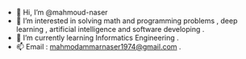 - 👋 Hi, I’m @mahmoud-naser
- 👀 I’m interested in solving math and programming problems , deep learning , artificial intelligence and software developing .
- 🌱 I’m currently learning Informatics Engineering .
- 📫 Email : mahmodammarnaser1974@gmail.com .

<!---
mahmoud-naser/mahmoud-naser is a ✨ special ✨ repository because its `README.md` (this file) appears on your GitHub profile.
You can click the Preview link to take a look at your changes.
--->
